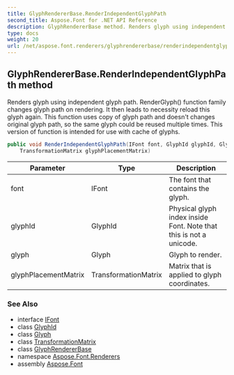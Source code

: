 ```yaml
---
title: GlyphRendererBase.RenderIndependentGlyphPath
second_title: Aspose.Font for .NET API Reference
description: GlyphRendererBase method. Renders glyph using independent glyph path. RenderGlyph function family changes glyph path on rendering. It then leads to necessity reload this glyph again. This function uses copy of glyph path and doesnt changes original glyph path so the same glyph could be reused multiple times. This version of function is intended for use with cache of glyphs
type: docs
weight: 20
url: /net/aspose.font.renderers/glyphrendererbase/renderindependentglyphpath/
---
```

## GlyphRendererBase.RenderIndependentGlyphPath method

Renders glyph using independent glyph path. RenderGlyph() function family changes glyph path on rendering. It then leads to necessity reload this glyph again. This function uses copy of glyph path and doesn't changes original glyph path, so the same glyph could be reused multiple times. This version of function is intended for use with cache of glyphs.

```csharp
public void RenderIndependentGlyphPath(IFont font, GlyphId glyphId, Glyph glyph, 
    TransformationMatrix glyphPlacementMatrix)
```

| Parameter | Type | Description |
| --- | --- | --- |
| font | IFont | The font that contains the glyph. |
| glyphId | GlyphId | Physical glyph index inside Font. Note that this is not a unicode. |
| glyph | Glyph | Glyph to render. |
| glyphPlacementMatrix | TransformationMatrix | Matrix that is applied to glyph coordinates. |

### See Also

* interface [IFont](../../../aspose.font/ifont/)
* class [GlyphId](../../../aspose.font.glyphs/glyphid/)
* class [Glyph](../../../aspose.font.glyphs/glyph/)
* class [TransformationMatrix](../../../aspose.font/transformationmatrix/)
* class [GlyphRendererBase](../)
* namespace [Aspose.Font.Renderers](../../../aspose.font.renderers/)
* assembly [Aspose.Font](../../../)


